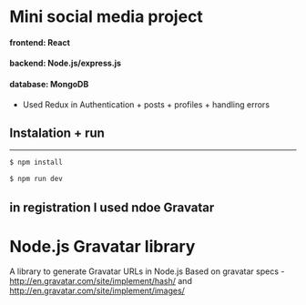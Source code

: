 # Mini social media project

#### frontend: React
#### backend: Node.js/express.js
#### database: MongoDB

- Used Redux in Authentication + posts + profiles + handling errors

## Instalation + run
-----------
```sh
$ npm install
```
```sh
$ npm run dev
```

## in registration I used ndoe Gravatar
Node.js Gravatar library
========================
A library to generate Gravatar URLs in Node.js
Based on gravatar specs - <http://en.gravatar.com/site/implement/hash/> and <http://en.gravatar.com/site/implement/images/>
